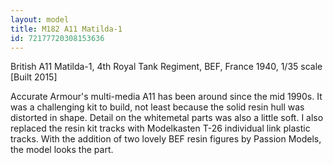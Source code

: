 ```yaml
---
layout: model
title: M182 A11 Matilda-1
id: 72177720308153636
---
```


British A11 Matilda-1, 4th Royal Tank Regiment, BEF, France 1940, 1/35 scale  [Built 2015]

Accurate Armour&#39;s multi-media A11 has been around since the mid 1990s. It was a challenging kit to build, not least because the solid resin hull was distorted in shape. Detail on the whitemetal parts was also a little soft. I also replaced the resin kit tracks with Modelkasten T-26 individual link plastic tracks. With the addition of two lovely BEF resin figures by Passion Models, the model looks the part.



